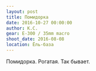 ```yaml
---
layout: post
title: Помидорка
date: 2016-10-27 00:00:00
author: К.С.
gear: E-300 / 35mm macro
shoot_date: 2016-08-08
location: Ёль-база
---
```


Помидорка. Рогатая. Так бывает.
